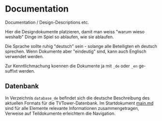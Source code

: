 # Documentation
Documentation / Design-Descriptions etc.

Hier die Designdokumente platzieren, damit man weiss "warum wieso weshalb" Dinge im Spiel so ablaufen, wie sie ablaufen.

Die Sprache sollte ruhig "deutsch" sein - solange alle Beteiligten eh deutsch sprechen. Wenn Dokumente aber "eindeutig" sind, kann auch Englisch verwendet werden.

Zur Kenntlichmachung koennen die Dokumente ja mit `_de` oder `_en` ge-suffixt werden.

## Datenbank

In Verzeichnis `database_de` befindet sich die deutsche Beschreibung des aktuellen Formats für die TVTower-Datenbank.
Im Startdokument [main.md](database_de/main.md) sind für alle Elemente relevante Informationen zusammengetragen, Verweise auf Teildokumente erleichtern die Navigation.
